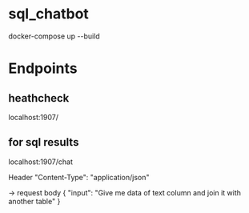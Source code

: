 # sql_chatbot


docker-compose up --build

# Endpoints 

## heathcheck
localhost:1907/ 

## for sql results 
localhost:1907/chat

Header 
"Content-Type": "application/json"

-> request body 
{
  "input": "Give me data of text column and join it with another table"
}


